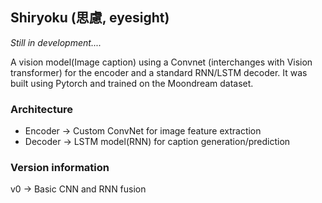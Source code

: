 ## Shiryoku (思慮, eyesight)

_Still in development...._

A vision model(Image caption) using a Convnet (interchanges with Vision transformer) for the encoder and a standard RNN/LSTM decoder. It was built using Pytorch and trained on the Moondream dataset. 

### Architecture
- Encoder -> Custom ConvNet for image feature extraction
- Decoder -> LSTM model(RNN) for caption generation/prediction

### Version information
v0 -> Basic CNN and RNN fusion